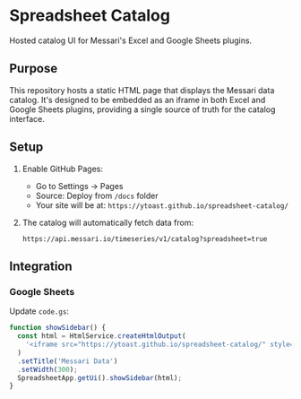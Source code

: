 # Spreadsheet Catalog

Hosted catalog UI for Messari's Excel and Google Sheets plugins.

## Purpose

This repository hosts a static HTML page that displays the Messari data catalog. It's designed to be embedded as an iframe in both Excel and Google Sheets plugins, providing a single source of truth for the catalog interface.

## Setup

1. Enable GitHub Pages:
   - Go to Settings → Pages
   - Source: Deploy from `/docs` folder
   - Your site will be at: `https://ytoast.github.io/spreadsheet-catalog/`

2. The catalog will automatically fetch data from:
   ```
   https://api.messari.io/timeseries/v1/catalog?spreadsheet=true
   ```

## Integration

### Google Sheets
Update `code.gs`:
```javascript
function showSidebar() {
  const html = HtmlService.createHtmlOutput(
    '<iframe src="https://ytoast.github.io/spreadsheet-catalog/" style="width:100%;height:100%;border:none;"></iframe>'
  )
  .setTitle('Messari Data')
  .setWidth(300);
  SpreadsheetApp.getUi().showSidebar(html);
}
```

